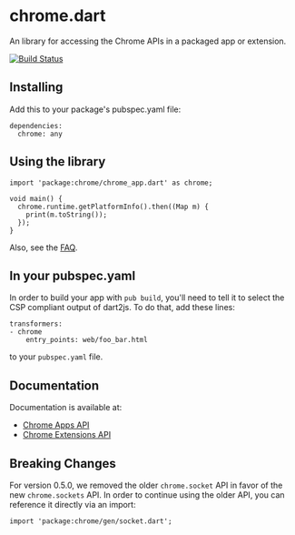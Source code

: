 # chrome.dart

An library for accessing the Chrome APIs in a packaged app or extension.

[![Build Status](https://drone.io/github.com/dart-gde/chrome.dart/status.png)](https://drone.io/github.com/dart-gde/chrome.dart/latest)

## Installing

Add this to your package's pubspec.yaml file:

    dependencies:
      chrome: any

## Using the library

    import 'package:chrome/chrome_app.dart' as chrome;

    void main() {
      chrome.runtime.getPlatformInfo().then((Map m) {
        print(m.toString());
      });
    }

Also, see the [FAQ](https://github.com/dart-gde/chrome.dart/wiki/FAQ).

## In your pubspec.yaml

In order to build your app with `pub build`, you'll need to tell it to select
the CSP compliant output of dart2js. To do that, add these lines:

    transformers:
    - chrome
        entry_points: web/foo_bar.html

to your `pubspec.yaml` file.

## Documentation
Documentation is available at:

* [Chrome Apps API](http://dart-gde.github.io/chrome.dart/app/)
* [Chrome Extensions API](http://dart-gde.github.io/chrome.dart/ext/)

## Breaking Changes

For version 0.5.0, we removed the older `chrome.socket` API in favor of the new
`chrome.sockets` API. In order to continue using the older API, you can
reference it directly via an import:

    import 'package:chrome/gen/socket.dart';

